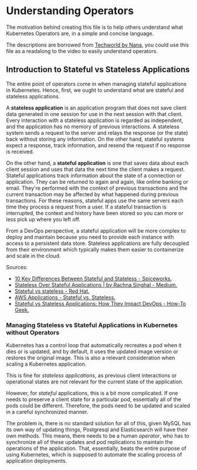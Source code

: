 # Understanding Operators

The motivation behind creating this file is to help others understand what Kubernetes Operators are, in a simple and concise language.


The descriptions are borrowed from [Techworld by Nana](https://www.youtube.com/watch?v=ha3LjlD6g7g), you could use this file as a readalong to the video to easily understand operators.


## Introduction to Stateful vs Stateless Applications


The entire point of operators come in when managing stateful applications in Kubernetes. Hence, first, we ought to understand what are stateful and stateless applications.


A **stateless application** is an application program that does not save client data generated in one session for use in the next session with that client. Every interaction with a stateless application is regarded as independent, and the application has no memory of previous interactions. A stateless system sends a request to the server and relays the response (or the state) back without storing any information. On the other hand, stateful systems expect a response, track information, and resend the request if no response is received.


On the other hand, a **stateful application** is one that saves data about each client session and uses that data the next time the client makes a request. Stateful applications track information about the state of a connection or application. They can be returned to again and again, like online banking or email. They're performed with the context of previous transactions and the current transaction may be affected by what happened during previous transactions. For these reasons, stateful apps use the same servers each time they process a request from a user. If a stateful transaction is interrupted, the context and history have been stored so you can more or less pick up where you left off.


From a DevOps perspective, a stateful application will be more complex to deploy and maintain because you need to provide each instance with access to a persistent data store. Stateless applications are fully decoupled from their environment which typically makes them easier to containerize and scale in the cloud.

Sources:
- [10 Key Differences Between Stateful and Stateless - Spiceworks.](https://www.spiceworks.com/tech/cloud/articles/stateful-vs-stateless/)
- [Stateless Over Stateful Applications | by Rachna Singhal - Medium.](https://medium.com/@rachna3singhal/stateless-over-stateful-applications-73cbe025f07)
- [Stateful vs stateless - Red Hat.](https://www.redhat.com/en/topics/cloud-native-apps/stateful-vs-stateless.)
- [AWS Applications - Stateful vs. Stateless.](https://digitalcloud.training/stateful-vs-stateless-aws-applications/)
- [Stateful vs Stateless Applications: How They Impact DevOps - How-To Geek.](https://www.howtogeek.com/devops/stateful-vs-stateless-applications-how-they-impact-devops/)


### Managing Stateless vs Stateful Applications in Kubernetes without Operators


Kubernetes has a control loop that automatically recreates a pod when it dies or is updated, and by default, it uses the updated image version or restores the original image. This is also a relevant consideration when scaling a Kubernetes application. 


This is fine for *stateless applications*, as previous client interactions or operational states are not relevant for the current state of the application. 


However, for *stateful* applications, this is a bit more complicated. If one needs to preserve a client state for a particular pod, essentially all of the pods could be different. Therefore, the pods need to be updated and scaled in a careful synchronized manner.


The problem is, there is no standard solution for all of this, given MySQL has its own way of updating things, Postgresql and Elasticsearch will have their own methods. This means, there needs to be a human *operator*, who has to synchronize all of these updates and pod replications to maintain the operations of the application. That, essentially, beats the entire purpose of using Kubernetes, which is supposed to automate the scaling process of application deployments.



